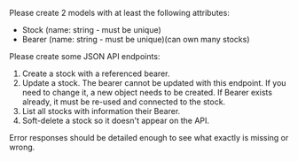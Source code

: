 Please create 2 models with at least the following attributes:
- Stock (name: string - must be unique)
- Bearer (name: string - must be unique)(can own many stocks)

Please create some JSON API endpoints:
1) Create a stock with a referenced bearer.
2) Update a stock. The bearer cannot be updated with this endpoint. If you need to change it, a new object needs to be created. If Bearer exists already, it must be re-used and connected to the stock.
3) List all stocks with information their Bearer.
4) Soft-delete a stock so it doesn't appear on the API.

Error responses should be detailed enough to see what exactly is missing or wrong.
